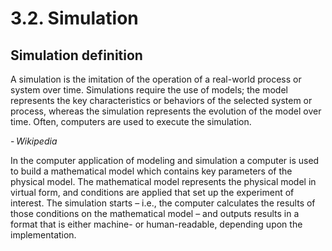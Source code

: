 # 3.2. Simulation

## Simulation definition

A simulation is the imitation of the operation of a real-world process or system over time. Simulations require the use of models; the model represents the key characteristics or behaviors of the selected system or process, whereas the simulation represents the evolution of the model over time. Often, computers are used to execute the simulation. 

- <cite>Wikipedia<cite>

In the computer application of modeling and simulation a computer is used to build a mathematical model which contains key parameters of the physical model. The mathematical model represents the physical model in virtual form, and conditions are applied that set up the experiment of interest. The simulation starts – i.e., the computer calculates the results of those conditions on the mathematical model – and outputs results in a format that is either machine- or human-readable, depending upon the implementation.
